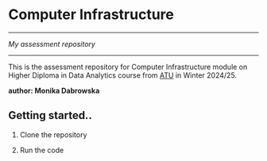 # Computer Infrastructure

************************
*My assessment repository* 
************************

This is the assessment repository for Computer Infrastructure module on Higher Diploma in Data Analytics course from [ATU](https://www.atu.ie/) in Winter 2024/25. 

**author: Monika Dabrowska**

## Getting started..

1. Clone the repository

2. Run the code